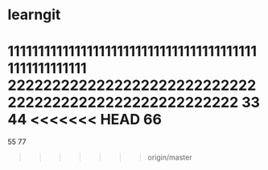# learngit
111111111111111111111111111111111111111111111111111111
222222222222222222222222222222222222222222222222222222
33
44
<<<<<<< HEAD
66
=======
55
77
>>>>>>> origin/master
